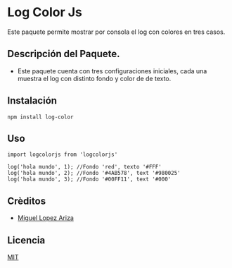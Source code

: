 # Log Color Js

Este paquete permite mostrar por consola el log con colores en tres casos.

## Descripción del Paquete.

- Este paquete cuenta con tres configuraciones iniciales, cada una muestra el log con distinto fondo y color de de texto.

## Instalación

```
npm install log-color
```

## Uso
```
import logcolorjs from 'logcolorjs'

log('hola mundo', 1); //Fondo 'red', texto '#FFF'
log('hola mundo', 2); //Fondo '#4AB578', text '#980025'
log('hola mundo', 3); //Fondo '#00FF11', text '#000'
```

## Crèditos
- [Miguel Lopez Ariza](http://miguellopezariza.com)

## Licencia
[MIT](https://opensource.org/licenses/MIT)
